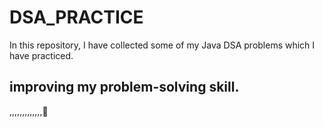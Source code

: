 # DSA_PRACTICE

In this repository, I have collected some of my Java DSA problems which I have practiced.


## improving my problem-solving skill.
,,,,,,,,,,,,,🙂
